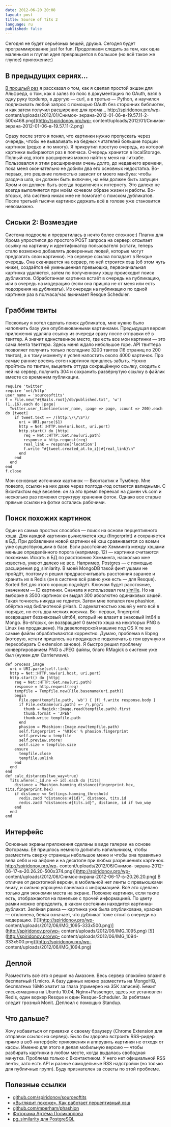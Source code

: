```yaml
---
date: 2012-06-20 20:08
layout: post
title: Source of Tits 2
language: ru
published: false
---
```


Сегодня не будет серьёзных вещей, друзья. Сегодня будет программирование just
for fun. Продолжаем следить за тем, как одна маленькая и глупая идея
превращается в большое (но всё такое же глупое) приложение:)

## В предыдущих сериях...

[В прошлый раз](http://spiridonov.pro/2012/01/06/tits/) я рассказал о том, как
я сделал простой экшэн для Альфреда, о том, как я залез по пояс в документацию
по OAuth, взял в одну руку tcpdump, в другую — curl, а в третью — Python, и
научился подписывать любой запрос с помощью OAuth без сторонних библиотек, и
как затем получил расширение для хрома... 
http://spiridonov.pro/wp-
content/uploads/2012/01/Снимок-
экрана-2012-01-06-в-19.57.11-2-500x468.png)](http://spiridonov.pro/wp-
content/uploads/2012/01/Снимок-экрана-2012-01-06-в-19.57.11-2.png)

Сразу после этого я понял, что картинки нужно пропускать через очередь, чтобы
не вываливать на бедных читателей большие порции картинок (редко и по многу).
Я прикрутил простую очередь, из которой картинки выбираются раз в полчаса.
Очередь хранится в localStorage. Полный код этого расширения можно найти у
меня на гитхабе. Пользовался я этим расширением очень долго, до недавнего
времени, пока меня окончательно не добили два его основных недостатка. Во-
первых, это решение полностью зависит от моего макбука: чтобы раздача шла, он
должен быть включен, на нём должен быть запущен Хром и он должен быть всегда
подключен к интернету. Это далеко не всегда выполняется при моём кочевом
образе жизни и работы. Во-вторых, эта система никак мне не помогает с поиском
дубликатов. После третьей тысячи картинок держать всё в голове уже становится
невозможно.

## Сиськи 2: Возмездие

Система подросла и превратилась в нечто более сложное:) Плагин для Хрома
упростился до простого POST запроса на сервер: отсылает ссылку на картинку и
идентификатор пользователя (кстати, теперь стало возможно добавлять доверенных
людей, которые могут предлагать свои картинки). На сервере ссылка попадает в
Resque очередь. Она скачивается на сервер, по ней строится хэш (об этом чуть
ниже), создаётся её уменьшенная превьюшка, первоначальная картинка удаляется,
затем по полученному хэшу происходит поиск дубликатов. Обработанная картинка
встаёт в очередь на публикацию, или в очередь на модерацию (если она пришла не
от меня или есть подозрения на дубликаты). Из очереди на публикацию по одной
картинке раз в полчаса/час вынимает Resque Scheduler.

## Граббим твиты

Поскольку я хотел сделать поиск дубликатов, мне нужно было наполнить базу уже
опубликованными картинками. Предыдущая версия приложения удаляла ссылку из
очереди сразу после отправки её в твиттер. А значит единственное место, где
есть все мои картинки — это сама лента твиттера. Здесь меня ждало небольшое
горе. API твиттера позволяет получить только последние 3200 твитов (16 страниц
по 200 твитов), а к тому моменту я успел напостить около 4000 картинок. Про
самые ранние восемь сотен картинок пришлось забыть. Нужно пройтись по твитам,
выцепить оттуда сокращённую ссылку, сходить с ней на сервер, получить 304 и
сохранить развёрнутую ссылку в файлик вместе со временем публикации.

    
    
    require 'twitter'
    require 'net/http'  
    user_name = 'sourceoftits'  
    f = File.new("#{Rails.root}/db/published.txt", 'w')  
    (1..16).each do |page|
      Twitter.user_timeline(user_name, :page => page, :count => 200).each do |tweet|
        if tweet.text =~ /(http:\/\/\S*)/
          uri = URI.parse($1)
          http = Net::HTTP.new(uri.host, uri.port)
          http.start() do |http|
            req = Net::HTTP::Get.new(uri.path)
            response = http.request(req)
            real_link = response['location']
            f.write "#{tweet.created_at.to_i}|#{real_link}\n"
          end
        end
      end
    end  
    f.close
    

  
Мои основные источники картинок — Вконтактик и Тумблер. Мне повезло, ссылки на
них даже через полгода-год остаются валидными. С Вконтактом ещё веселее: он за
это время переехал на домен vk.com и несколько раз поменял структуру хранения
фоток. Однако все старые прямые ссылки на фотки остались рабочими.

## Поиск похожих картинок

Один из самых простых способов — поиск на основе перцептивного хэша. Для
каждой картинки вычисляется хэш (fingerprint) и сохраняется в БД. При
добавлении новой картинки её хэш сравнивается со всеми уже существующими в
базе. Если расстояние Хэмминга между хэшами меньше определённого порога
(например, 12) — картинки считаются похожими. Искать в БД по расстоянию
Хэмминга, насколько мне известно, умеют далеко не все. Например, Postgres — с
помощью расширения pg_similarity. В моей MongoDB такой финт ушами не пройдёт,
поэтому я решил предрассчитывать расстояния заранее и хранить их в Redis (он в
системе всё равно уже есть — для Resque). Sorted Set для этого хорошо
подойдёт. Ключом будет расстояние, значением — ID картинки. Сначала я
использовал гем [similie](https://github.com/deepfryed/similie). Но на выборке
в 3500 картинок он выдал 300 абсолютно одинаковых хэшей. Такая точность никуда
не годится. Затем мне попался гем phashion, обёртка над библиотекой pHash. С
адекватностью хэшей у него всё в порядке, но есть два мелких косячка. Во-
первых, fingerprint возвращает беззнаковый uint64, который не влазит в
знаковый int64 в Mongo. Во-вторых, он возвращает 0 вместо хэша на некоторых
PNG в Linux (на продакшене). На девелоперской машине под OS X те же самые
файлы обрабатываются корректно. Думаю, проблема в libpng (которую, кстати
пришлось на продакшене подключать в гем вручную и пересобирать C extension
заново). Я быстро решил проблему конвертированием PNG в JPEG файлы, благо
RMagick в системе уже был (нужен для Carrierwave).

    
    
    def process_image
      uri = URI.parse(self.link)
      http = Net::HTTP.new(uri.host, uri.port)
      http.start() do |http|
        req = Net::HTTP::Get.new(uri.path)
        response = http.request(req)
        tempfile = Tempfile.new(File.basename(uri.path))
        begin
          File.open(tempfile.path, 'wb') { |f| f.write response.body }  
          if File.extname(uri.path) =~ /\.png/i
            thumb = Magick::Image.read(tempfile.path).first
            thumb.format = 'JPEG'
            thumb.write tempfile.path
          end  
          phasion = Phashion::Image.new(tempfile.path)
          self.fingerprint = '%016x' % phasion.fingerprint
          self.preview = tempfile
          self.preview.store!
          self.size = tempfile.size
        ensure
          tempfile.close
          tempfile.unlink
        end
      end
    end  
    def calc_distances(two_way=true)
      Tits.where(:_id.ne => id).each do |tits|
        distance = Phashion.hamming_distance(fingerprint.hex, tits.fingerprint.hex)
        if distance <= Settings.hamming_threshold
          redis.zadd "distances:#{id}", distance, tits.id
          redis.zadd "distances:#{tits.id}", distance, id if two_way
        end
      end
    end
    

  

## Интерфейс

Основные экраны приложения сделаны в виде галереи на основе Фоторамы. Её
пришлось немного допилить напильником, чтобы разместить сверху страницы
небольшое меню и чтобы она правильно вела себя и на айфоне и на десктопе при
любых разрешениях картинок. 
http://spiridonov.pro/wp-
content/uploads/2012/06/Снимок-
экрана-2012-06-17-в-20.26.20-500x374.png)](http://spiridonov.pro/wp-
content/uploads/2012/06/Снимок-экрана-2012-06-17-в-20.26.20.png) В отличие от
десктопной версии, в мобильной нет ленты с превьюшками внизу, и сильно
упрощена панелька с информацией. Всё это сделано только для экономии места на
экране. Похожие картинки, если такие есть, отображаются на панельке с прочей
информацией. По цвету рамки можно определить, в каком состоянии находится
картинка-дубликат. Зелёная рамка — картинка уже была опубликована, красная —
отклонена, белая означает, что дубликат тоже стоит в очереди на модерацию.
[![](http://spiridonov.pro/wp-
content/uploads/2012/06/IMG_1095-333x500.png)](http://spiridonov.pro/wp-
content/uploads/2012/06/IMG_1095.png) [![](http://spiridonov.pro/wp-
content/uploads/2012/06/IMG_1094-333x500.png)](http://spiridonov.pro/wp-
content/uploads/2012/06/IMG_1094.png)

## Деплой

Разместить всё это я решил на Амазоне. Весь сервер спокойно влазит в
бесплатный t1.micro. А базу данных можно разместить на MongoHQ, бесплатных
16Мб хватит за глаза (примерно на 35К записей). Бежит сиськомашина на Ubuntu
10.04, Nginx+Passenger, здесь же установлен Redis, один воркер Resque и один
Resque-Scheduler. За ребятами следит грозный Monit. Деплоил с помощью Standup.

## Что дальше?

Хочу избавиться от привязки к своему браузеру (Chrome Extension для отправки
ссылок на сервер). Было бы здорово встроить RSS-ридер прямо в веб-интерфейс
приложения и аппрувить картинки не отходя от кассы. Именно для этого я делал
мобильную версию — чтобы разбирать картинки в любом месте, когда выдалась
свободная минутка. Проблема только с Вконтактиком. У него нет официальной RSS
ленты, зато есть API и разные самодельные RSS надстройки (но только для
публичных групп). Буду признателен за советы по этой проблеме.

## Полезные ссылки

  * [github.com/spiridonov/sourceoftits](https://github.com/spiridonov/sourceoftits)
  * [«Выглядит похоже». Как работает перцептивный хэш](http://habrahabr.ru/post/120562/)
  * [github.com/mperham/phashion](https://github.com/mperham/phashion)
  * [Фоторама Артёма Поликарпова](http://fotoramajs.com/)
  * [pg_similarity для PostgreSQL](http://pgsimilarity.projects.postgresql.org/)

